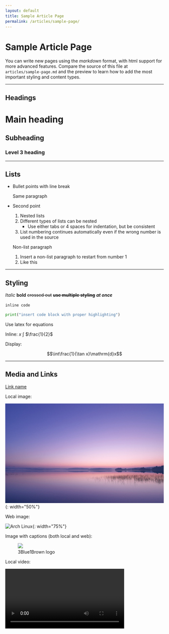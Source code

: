 ```yaml
---
layout: default
title: Sample Article Page
permalink: /articles/sample-page/
---
```


# Sample Article Page

You can write new pages using the *markdown* format, with html support for more advanced features. Compare the source of this file at `articles/sample-page.md` and the preview to learn how to add the most important styling and content types.

___

## Headings

# Main heading

## Subheading

### Level 3 heading

___

## Lists

- Bullet points with line break

	Same paragraph

- Second point
	1. Nested lists
	2. Different types of lists can be nested
		- Use either tabs or 4 spaces for indentation, but be consistent
	1. List numbering continues automatically even if the wrong number is used in the source
	
	Non-list paragraph

	1. Insert a non-list paragraph to restart from number 1
	2. Like this

___

## Styling

*Italic* **bold** ~~crossed out~~ ~~**use multiple styling**~~ ***at once***

`inline code`

```python
print("insert code block with proper highlighting")
```

Use latex for equations

Inline: $x$ $\int$ $\frac{1}{2}$

Display:

$$\int\frac{1}{\tan x}\mathrm{d}x$$

___

## Media and Links

[Link name](https://github.com/)

Local image:

![Photo](/media/summer_1am.jpg){: width="50%"}

Web image:

![Arch Linux](https://archlinux.org/static/logos/archlinux-logo-dark-scalable.svg){: width="75%"}

Image with captions (both local and web):

<figure>
	<img src="http://www.winstonhall.org/assets/images/logos/3blue1brown.png" width="30%">
	<figcaption>3Blue1Brown logo</figcaption>
</figure>

Local video:

<video width="75%" height=auto controls>
	<source src="/media/2d-coords-project-to-1d.mp4" type="video/mp4">
</video>
